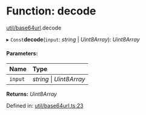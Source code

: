 # Function: decode

[util/base64url](../modules/util_base64url.md).decode

▸ `Const`**decode**(`input`: *string* \| *Uint8Array*): *Uint8Array*

#### Parameters:

Name | Type |
:------ | :------ |
`input` | *string* \| *Uint8Array* |

**Returns:** *Uint8Array*

Defined in: [util/base64url.ts:23](https://github.com/panva/jose/blob/main/src/util/base64url.ts#L23)
